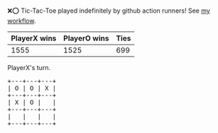 :x::o: Tic-Tac-Toe played indefinitely by github action runners! See [my workflow](.github/workflows/play.yaml).

|PlayerX wins|PlayerO wins|Ties|
|-|-|-|
|1555|1525|699|

PlayerX's turn.

<pre>
+---+---+---+
| O | O | X |
+---+---+---+
| X | O |   |
+---+---+---+
|   |   |   |
+---+---+---+
</pre>